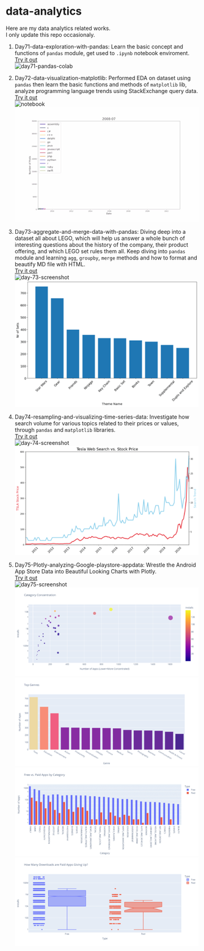 # data-analytics
Here are my data analytics related works.  
I only update this repo occasionaly.


1. Day71-data-exploration-with-pandas: Learn the basic concept and functions of `pandas` module, get used to `.ipynb` notebook enviroment.  
[Try it out](https://colab.research.google.com/drive/1M6zKkEcVuUa2faFtK4MkyPiDTF_oS-PD?usp=sharing)  
![day71-pandas-colab](https://github.com/jaycka/python3-projects/blob/main/img/day71-data-science.gif?raw=true)  

2. Day72-data-visualization-matplotlib: Performed EDA on dataset using `pandas` then learn the basic functions and methods of `matplotlib` lib, analyze programming language trends using StackExchange query data.  
[Try it out](https://colab.research.google.com/drive/1ZbayOu2tKXJW_W7O__z5ZQ_RV4s1-BNr?usp=sharing)  
![notebook](./img/day72-data-viz1.gif)  
![popularity](./img/day72-data-viz.gif)  

3. Day73-aggregate-and-merge-data-with-pandas: Diving deep into a dataset all about LEGO, which will help us answer a whole bunch of interesting questions about the history of the company, their product offering, and which LEGO set rules them all. Keep diving into `pandas` module and learning `agg`, `groupby`, `merge` methods and how to format and beautify MD file with HTML.  
[Try it out](https://colab.research.google.com/drive/1tRpyl94MWhNTMm5ouAW5AQ4o1jqqU4wN?usp=sharing)  
![day-73-screenshot](./img/day73-data-science.gif)  
![day-73](./img/day-73-lego.png)  

4. Day74-resampling-and-visualizing-time-series-data: Investigate how search volume for various topics related to their prices or values, through `pandas` and `matplotlib` libraries.  
[Try it out](https://colab.research.google.com/drive/1iN3VAcKX6VeBty6cvGNEzNnANiHa_ORf?usp=sharing)  
![day-74-screenshot](./img/day74-resampling-and-visualising-time-series-data.gif)  
![day-74](./img/day74-google-trend.png)  

5. Day75-Plotly-analyzing-Google-playstore-appdata: Wrestle the Android App Store Data into Beautiful Looking Charts with Plotly.  
[Try it out](https://drive.google.com/file/d/1hJM8nxeap4ejesG7LYB8GfvMQJPCD_um/view?usp=sharing)  
![day75-screenshot](./img/day75-plotly-analyzing-google-playstore.gif)  
![day75-1](./img/day75-google-playstore1.png)  
![day75-2](./img/day75-google-playstore2.png)  
![day75-3](./img/day75-google-playstore3.png)  
![day75-4](./img/day75-google-playstore4.png)  